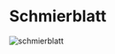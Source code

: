 # Schmierblatt

![schmierblatt](https://github.com/gxstxxv/Schmierblatt/blob/main/videos/example.gif)
